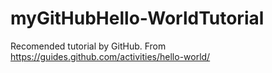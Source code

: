 # myGitHubHello-WorldTutorial
Recomended tutorial by GitHub.
From https://guides.github.com/activities/hello-world/

